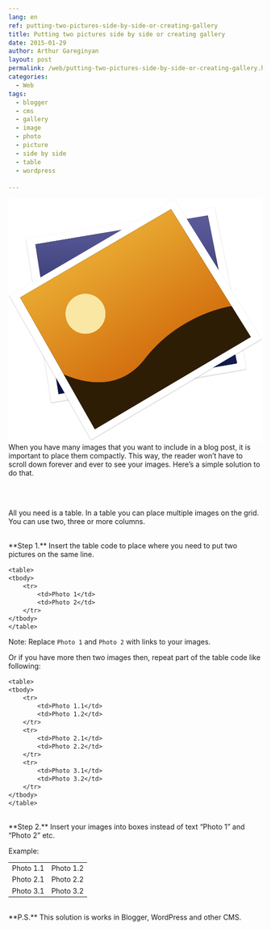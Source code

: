 ```yaml
---
lang: en
ref: putting-two-pictures-side-by-side-or-creating-gallery
title: Putting two pictures side by side or creating gallery
date: 2015-01-29
author: Arthur Gareginyan
layout: post
permalink: /web/putting-two-pictures-side-by-side-or-creating-gallery.html
categories:
  - Web
tags:
  - blogger
  - cms
  - gallery
  - image
  - photo
  - picture
  - side by side
  - table
  - wordpress

---
```


![thumb](/images/thumbnail/Preview-icon.png)
When you have many images that you want to include in a blog post, it is important to place them compactly. This way, the reader won’t have to scroll down forever and ever to see your images. Here’s a simple solution to do that.


<br><br>

All you need is a table. In a table you can place multiple images on the grid. You can use two, three or more columns.


<br>
**Step 1.** Insert the table code to place where you need to put two pictures on the same line.

```
<table>
<tbody>
	<tr>
		<td>Photo 1</td>
		<td>Photo 2</td>
	</tr>
</tbody>
</table>
```

Note: Replace `Photo 1` and `Photo 2` with links to your images.

Or if you have more then two images then, repeat part of the table code like following:

```
<table>
<tbody>
	<tr>
		<td>Photo 1.1</td>
		<td>Photo 1.2</td>
	</tr>
	<tr>
		<td>Photo 2.1</td>
		<td>Photo 2.2</td>
	</tr>
	<tr>
		<td>Photo 3.1</td>
		<td>Photo 3.2</td>
	</tr>
</tbody>
</table>
```


<br>
**Step 2.** Insert your images into boxes instead of text “Photo 1” and “Photo 2” etc.

Example:
<table>
<tbody>
	<tr>
		<td>Photo 1.1</td>
		<td>Photo 1.2</td>
	</tr>
	<tr>
		<td>Photo 2.1</td>
		<td>Photo 2.2</td>
	</tr>
	<tr>
		<td>Photo 3.1</td>
		<td>Photo 3.2</td>
	</tr>
</tbody>
</table>


<br>
**P.S.**
This solution is works in Blogger, WordPress and other CMS.
